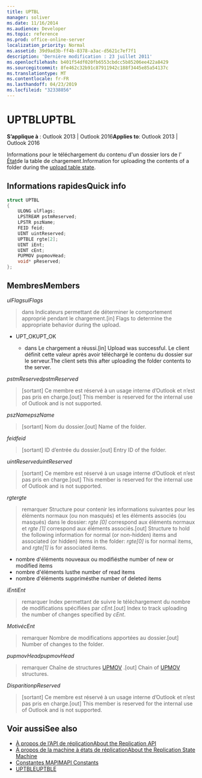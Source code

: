 ```yaml
---
title: UPTBL
manager: soliver
ms.date: 11/16/2014
ms.audience: Developer
ms.topic: reference
ms.prod: office-online-server
localization_priority: Normal
ms.assetid: 39d9ad3b-ff4b-8378-a3ac-d5621c7ef7f1
description: 'Dernière modification : 23 juillet 2011'
ms.openlocfilehash: b401f54df020fb6553cbdcc5b85206ee422a8429
ms.sourcegitcommit: 8fe462c32b91c87911942c188f3445e85a54137c
ms.translationtype: MT
ms.contentlocale: fr-FR
ms.lasthandoff: 04/23/2019
ms.locfileid: "32338856"
---
```

# <a name="uptbl"></a><span data-ttu-id="0915a-103">UPTBL</span><span class="sxs-lookup"><span data-stu-id="0915a-103">UPTBL</span></span>

<span data-ttu-id="0915a-104">**S’applique à** : Outlook 2013 | Outlook 2016</span><span class="sxs-lookup"><span data-stu-id="0915a-104">**Applies to**: Outlook 2013 | Outlook 2016</span></span> 
  
<span data-ttu-id="0915a-105">Informations pour le téléchargement du contenu d'un dossier lors de l' [État](upload-table-state.md)de la table de chargement.</span><span class="sxs-lookup"><span data-stu-id="0915a-105">Information for uploading the contents of a folder during the [upload table state](upload-table-state.md).</span></span>
  
## <a name="quick-info"></a><span data-ttu-id="0915a-106">Informations rapides</span><span class="sxs-lookup"><span data-stu-id="0915a-106">Quick info</span></span>

```cpp
struct UPTBL 
{ 
    ULONG ulFlags; 
    LPSTREAM pstmReserved; 
    LPSTR pszName; 
    FEID feid; 
    UINT uintReserved; 
    UPTBLE rgte[2]; 
    UINT iEnt; 
    UINT cEnt; 
    PUPMOV pupmovHead; 
    void* pReserved; 
};
```

## <a name="members"></a><span data-ttu-id="0915a-107">Membres</span><span class="sxs-lookup"><span data-stu-id="0915a-107">Members</span></span>

<span data-ttu-id="0915a-108">_ulFlags_</span><span class="sxs-lookup"><span data-stu-id="0915a-108">_ulFlags_</span></span>
  
> <span data-ttu-id="0915a-109">dans Indicateurs permettant de déterminer le comportement approprié pendant le chargement.</span><span class="sxs-lookup"><span data-stu-id="0915a-109">[in] Flags to determine the appropriate behavior during the upload.</span></span>
    
  - <span data-ttu-id="0915a-110">UPT_OK</span><span class="sxs-lookup"><span data-stu-id="0915a-110">UPT_OK</span></span>
    
    - <span data-ttu-id="0915a-111">dans Le chargement a réussi.</span><span class="sxs-lookup"><span data-stu-id="0915a-111">[in] Upload was successful.</span></span> <span data-ttu-id="0915a-112">Le client définit cette valeur après avoir téléchargé le contenu du dossier sur le serveur.</span><span class="sxs-lookup"><span data-stu-id="0915a-112">The client sets this after uploading the folder contents to the server.</span></span>
    
<span data-ttu-id="0915a-113">_pstmReserved_</span><span class="sxs-lookup"><span data-stu-id="0915a-113">_pstmReserved_</span></span>
  
> <span data-ttu-id="0915a-114">[sortant] Ce membre est réservé à un usage interne d’Outlook et n’est pas pris en charge.</span><span class="sxs-lookup"><span data-stu-id="0915a-114">[out] This member is reserved for the internal use of Outlook and is not supported.</span></span> 
    
<span data-ttu-id="0915a-115">_pszName_</span><span class="sxs-lookup"><span data-stu-id="0915a-115">_pszName_</span></span>
  
> <span data-ttu-id="0915a-116">[sortant] Nom du dossier.</span><span class="sxs-lookup"><span data-stu-id="0915a-116">[out] Name of the folder.</span></span>
    
<span data-ttu-id="0915a-117">_feid_</span><span class="sxs-lookup"><span data-stu-id="0915a-117">_feid_</span></span>
  
> <span data-ttu-id="0915a-118">[sortant] ID d’entrée du dossier.</span><span class="sxs-lookup"><span data-stu-id="0915a-118">[out] Entry ID of the folder.</span></span>
    
<span data-ttu-id="0915a-119">_uintReserved_</span><span class="sxs-lookup"><span data-stu-id="0915a-119">_uintReserved_</span></span>
  
> <span data-ttu-id="0915a-120">[sortant] Ce membre est réservé à un usage interne d’Outlook et n’est pas pris en charge.</span><span class="sxs-lookup"><span data-stu-id="0915a-120">[out] This member is reserved for the internal use of Outlook and is not supported.</span></span> 
    
<span data-ttu-id="0915a-121">_rgte_</span><span class="sxs-lookup"><span data-stu-id="0915a-121">_rgte_</span></span>
  
> <span data-ttu-id="0915a-122">remarquer Structure pour contenir les informations suivantes pour les éléments normaux (ou non masqués) et les éléments associés (ou masqués) dans le dossier: _rgte [0]_ correspond aux éléments normaux et _rgte [1]_ correspond aux éléments associés.</span><span class="sxs-lookup"><span data-stu-id="0915a-122">[out] Structure to hold the following information for normal (or non-hidden) items and associated (or hidden) items in the folder:  _rgte[0]_ is for normal items, and  _rgte[1]_ is for associated items.</span></span> 
    
   - <span data-ttu-id="0915a-123">nombre d'éléments nouveaux ou modifiés</span><span class="sxs-lookup"><span data-stu-id="0915a-123">the number of new or modified items</span></span>
   - <span data-ttu-id="0915a-124">nombre d'éléments lus</span><span class="sxs-lookup"><span data-stu-id="0915a-124">the number of read items</span></span> 
   - <span data-ttu-id="0915a-125">nombre d'éléments supprimés</span><span class="sxs-lookup"><span data-stu-id="0915a-125">the number of deleted items</span></span>
    
 <span data-ttu-id="0915a-126">_iEnt_</span><span class="sxs-lookup"><span data-stu-id="0915a-126">_iEnt_</span></span>
  
> <span data-ttu-id="0915a-127">remarquer Index permettant de suivre le téléchargement du nombre de modifications spécifiées par _cEnt_.</span><span class="sxs-lookup"><span data-stu-id="0915a-127">[out] Index to track uploading the number of changes specified by  _cEnt_.</span></span>
    
<span data-ttu-id="0915a-128">_Motivé_</span><span class="sxs-lookup"><span data-stu-id="0915a-128">_cEnt_</span></span>
  
> <span data-ttu-id="0915a-129">remarquer Nombre de modifications apportées au dossier.</span><span class="sxs-lookup"><span data-stu-id="0915a-129">[out] Number of changes to the folder.</span></span>
    
<span data-ttu-id="0915a-130">_pupmovHead_</span><span class="sxs-lookup"><span data-stu-id="0915a-130">_pupmovHead_</span></span>
  
> <span data-ttu-id="0915a-131">remarquer Chaîne de structures [UPMOV](upmov.md) .</span><span class="sxs-lookup"><span data-stu-id="0915a-131">[out] Chain of [UPMOV](upmov.md) structures.</span></span> 
    
<span data-ttu-id="0915a-132">_Disparition_</span><span class="sxs-lookup"><span data-stu-id="0915a-132">_pReserved_</span></span>
  
> <span data-ttu-id="0915a-133">[sortant] Ce membre est réservé à un usage interne d’Outlook et n’est pas pris en charge.</span><span class="sxs-lookup"><span data-stu-id="0915a-133">[out] This member is reserved for the internal use of Outlook and is not supported.</span></span>
    
## <a name="see-also"></a><span data-ttu-id="0915a-134">Voir aussi</span><span class="sxs-lookup"><span data-stu-id="0915a-134">See also</span></span>

- [<span data-ttu-id="0915a-135">À propos de l’API de réplication</span><span class="sxs-lookup"><span data-stu-id="0915a-135">About the Replication API</span></span>](about-the-replication-api.md)
- [<span data-ttu-id="0915a-136">À propos de la machine à états de réplication</span><span class="sxs-lookup"><span data-stu-id="0915a-136">About the Replication State Machine</span></span>](about-the-replication-state-machine.md)
- [<span data-ttu-id="0915a-137">Constantes MAPI</span><span class="sxs-lookup"><span data-stu-id="0915a-137">MAPI Constants</span></span>](mapi-constants.md)
- [<span data-ttu-id="0915a-138">UPTBLE</span><span class="sxs-lookup"><span data-stu-id="0915a-138">UPTBLE</span></span>](uptble.md)


